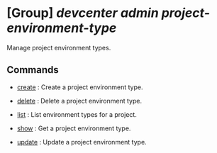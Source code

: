 # [Group] _devcenter admin project-environment-type_

Manage project environment types.

## Commands

- [create](/Commands/devcenter/admin/project-environment-type/_create.md)
: Create a project environment type.

- [delete](/Commands/devcenter/admin/project-environment-type/_delete.md)
: Delete a project environment type.

- [list](/Commands/devcenter/admin/project-environment-type/_list.md)
: List environment types for a project.

- [show](/Commands/devcenter/admin/project-environment-type/_show.md)
: Get a project environment type.

- [update](/Commands/devcenter/admin/project-environment-type/_update.md)
: Update a project environment type.
